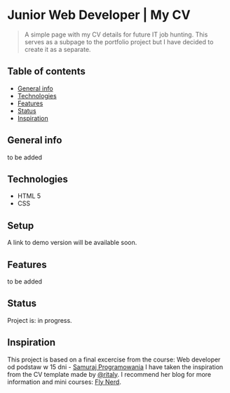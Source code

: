 # Junior Web Developer | My CV 
> A simple page with my CV details for future IT job hunting. This serves as a subpage to the portfolio project but I have decided to create it as a separate.

## Table of contents
* [General info](#general-info)
* [Technologies](#technologies)
* [Features](#features)
* [Status](#status)
* [Inspiration](#inspiration)

## General info
to be added

## Technologies
* HTML 5
* CSS

## Setup
A link to demo version will be available soon.

## Features
to be added

## Status
Project is: in progress. 

## Inspiration
This project is based on a final excercise from the course: Web developer od podstaw w 15 dni - [Samuraj Programowania](https://websamuraj.pl/)
I have taken the inspiration from the CV template made by [@ritaly](https://github.com/ritaly). I recommend her blog for more information and mini courses: [Fly Nerd](https://www.flynerd.pl/).

